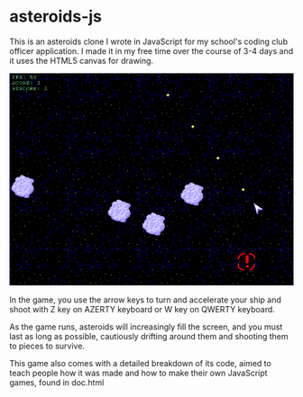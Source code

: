 # asteroids-js

This is an asteroids clone I wrote in JavaScript for my school's coding club officer application. I made it in my free time over the course of 3-4 days and it uses the HTML5 canvas for drawing.

![in-game screenshot](./assets/images/screenshot.png)

In the game, you use the arrow keys to turn and accelerate your ship and shoot with Z key on AZERTY keyboard or W key on QWERTY keyboard.

As the game runs, asteroids will increasingly fill the screen, and you must last as long as possible, cautiously drifting around them and shooting them to pieces to survive.

This game also comes with a detailed breakdown of its code, aimed to teach people how it was made and how to make their own JavaScript games, found in doc.html
